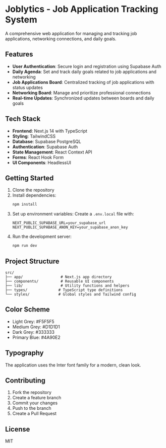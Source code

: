 # Joblytics - Job Application Tracking System

A comprehensive web application for managing and tracking job applications, networking connections, and daily goals.

## Features

- **User Authentication**: Secure login and registration using Supabase Auth
- **Daily Agenda**: Set and track daily goals related to job applications and networking
- **Job Applications Board**: Centralized tracking of job applications with status updates
- **Networking Board**: Manage and prioritize professional connections
- **Real-time Updates**: Synchronized updates between boards and daily goals

## Tech Stack

- **Frontend**: Next.js 14 with TypeScript
- **Styling**: TailwindCSS
- **Database**: Supabase PostgreSQL
- **Authentication**: Supabase Auth
- **State Management**: React Context API
- **Forms**: React Hook Form
- **UI Components**: HeadlessUI

## Getting Started

1. Clone the repository
2. Install dependencies:
   ```bash
   npm install
   ```
3. Set up environment variables:
   Create a `.env.local` file with:
   ```
   NEXT_PUBLIC_SUPABASE_URL=your_supabase_url
   NEXT_PUBLIC_SUPABASE_ANON_KEY=your_supabase_anon_key
   ```
4. Run the development server:
   ```bash
   npm run dev
   ```

## Project Structure

```
src/
├── app/                 # Next.js app directory
├── components/          # Reusable UI components
├── lib/                 # Utility functions and helpers
├── types/              # TypeScript type definitions
└── styles/             # Global styles and Tailwind config
```

## Color Scheme

- Light Grey: #F5F5F5
- Medium Grey: #D1D1D1
- Dark Grey: #333333
- Primary Blue: #4A90E2

## Typography

The application uses the Inter font family for a modern, clean look.

## Contributing

1. Fork the repository
2. Create a feature branch
3. Commit your changes
4. Push to the branch
5. Create a Pull Request

## License

MIT
